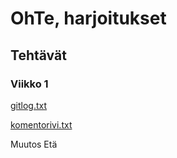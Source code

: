 # OhTe, harjoitukset
## Tehtävät
### Viikko 1
[gitlog.txt](https://github.com/Ri-mode/ot_harkka/blob/master/laskarit/viikko1/gitlog.txt)

[komentorivi.txt](https://github.com/Ri-mode/ot_harkka/blob/master/laskarit/viikko1/komentorivi.txt)

Muutos Etä
